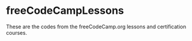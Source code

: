 # freeCodeCampLessons
These are the codes from the freeCodeCamp.org lessons and certification courses.
